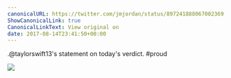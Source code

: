 ```yaml
---
canonicalURL: https://twitter.com/jmjordan/status/897241888067002369
ShowCanonicalLink: true
CanonicalLinkText: View original on
date: 2017-08-14T23:41:50+00:00
---
```

.@taylorswift13's statement on today's verdict. #proud

![](/images/897241888067002369-DHOksenUAAAYPsb.jpg)